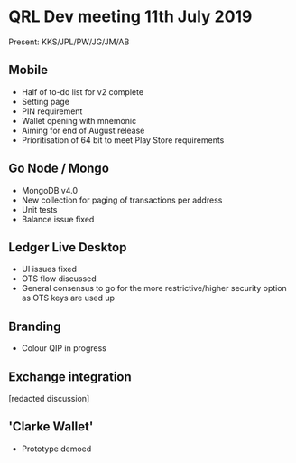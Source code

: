 # QRL Dev meeting 11th July 2019

Present: KKS/JPL/PW/JG/JM/AB

## Mobile

- Half of to-do list for v2 complete
- Setting page
- PIN requirement
- Wallet opening with mnemonic
- Aiming for end of August release
- Prioritisation of 64 bit to meet Play Store requirements

## Go Node / Mongo

- MongoDB v4.0
- New collection for paging of transactions per address
- Unit tests
- Balance issue fixed

## Ledger Live Desktop

- UI issues fixed
- OTS flow discussed
- General consensus to go for the more restrictive/higher security option as OTS keys are used up

## Branding

- Colour QIP in progress

## Exchange integration

[redacted discussion]

## 'Clarke Wallet'

- Prototype demoed
